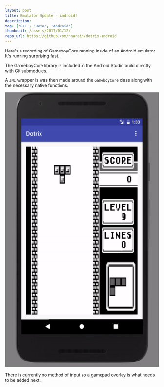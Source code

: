 ```yaml
---
layout: post
title: Emulator Update - Android!
description:
tag: ['C++', 'Java', 'Android']
thumbnail: /assets/2017/03/12/
repo_url: https://github.com/nnarain/dotrix-android
---
```


Here's a recording of GameboyCore running inside of an Android emulator. It's running surprising fast..

The GameboyCore library is included in the Android Studio build directly with Git submodules.

A `JNI` wrapper is was then made around the `GameboyCore` class along with the necessary native functions.

![Image not found!](/assets/2017/03/12/rec.gif)

There is currently no method of input so a gamepad overlay is what needs to be added next.

